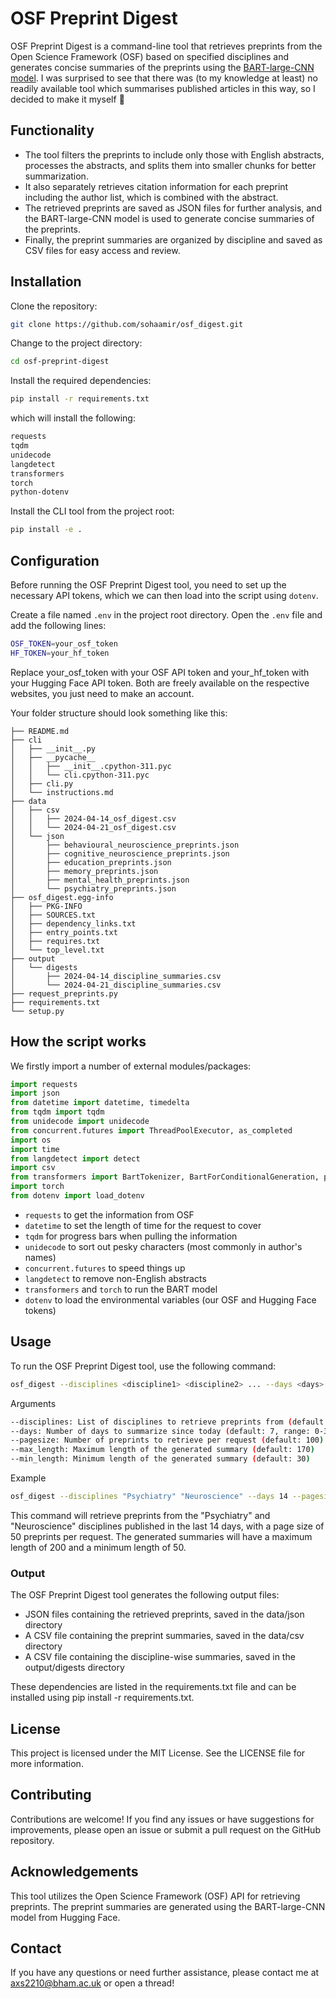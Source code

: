 # OSF Preprint Digest
OSF Preprint Digest is a command-line tool that retrieves preprints from the Open Science Framework (OSF) based on specified disciplines and generates concise summaries of the preprints using the [BART-large-CNN model](https://huggingface.co/facebook/bart-large-cnn). I was surprised to see that there was (to my knowledge at least) no readily available tool which summarises published articles in this way, so I decided to make it myself 🙂

## Functionality
- The tool filters the preprints to include only those with English abstracts, processes the abstracts, and splits them into smaller chunks for better summarization.
- It also separately retrieves citation information for each preprint including the author list, which is combined with the abstract.
- The retrieved preprints are saved as JSON files for further analysis, and the BART-large-CNN model is used to generate concise summaries of the preprints.
- Finally, the preprint summaries are organized by discipline and saved as CSV files for easy access and review.

## Installation
Clone the repository:
```bash
git clone https://github.com/sohaamir/osf_digest.git
```

Change to the project directory:
```bash
cd osf-preprint-digest
```

Install the required dependencies:
```bash
pip install -r requirements.txt
```

which will install the following:

```bash
requests
tqdm
unidecode
langdetect
transformers
torch
python-dotenv
```

Install the CLI tool from the project root:
```bash
pip install -e .
```

## Configuration
Before running the OSF Preprint Digest tool, you need to set up the necessary API tokens, which we can then load into the script using `dotenv`.

Create a file named `.env` in the project root directory.
Open the `.env` file and add the following lines:

```bash
OSF_TOKEN=your_osf_token
HF_TOKEN=your_hf_token
```

Replace your_osf_token with your OSF API token and your_hf_token with your Hugging Face API token. Both are freely available on the respective websites, you just need to make an account.

Your folder structure should look something like this:

```
├── README.md
├── cli
│   ├── __init__.py
│   ├── __pycache__
│   │   ├── __init__.cpython-311.pyc
│   │   └── cli.cpython-311.pyc
│   ├── cli.py
│   └── instructions.md
├── data
│   ├── csv
│   │   ├── 2024-04-14_osf_digest.csv
│   │   └── 2024-04-21_osf_digest.csv
│   └── json
│       ├── behavioural_neuroscience_preprints.json
│       ├── cognitive_neuroscience_preprints.json
│       ├── education_preprints.json
│       ├── memory_preprints.json
│       ├── mental_health_preprints.json
│       └── psychiatry_preprints.json
├── osf_digest.egg-info
│   ├── PKG-INFO
│   ├── SOURCES.txt
│   ├── dependency_links.txt
│   ├── entry_points.txt
│   ├── requires.txt
│   └── top_level.txt
├── output
│   └── digests
│       ├── 2024-04-14_discipline_summaries.csv
│       └── 2024-04-21_discipline_summaries.csv
├── request_preprints.py
├── requirements.txt
└── setup.py
```

## How the script works

We firstly import a number of external modules/packages:

```python
import requests
import json
from datetime import datetime, timedelta
from tqdm import tqdm
from unidecode import unidecode
from concurrent.futures import ThreadPoolExecutor, as_completed
import os
import time
from langdetect import detect
import csv
from transformers import BartTokenizer, BartForConditionalGeneration, pipeline
import torch
from dotenv import load_dotenv
```

- `requests` to get the information from OSF
- `datetime` to set the length of time for the request to cover
- `tqdm` for progress bars when pulling the information
- `unidecode` to sort out pesky characters (most commonly in author's names)
- `concurrent.futures` to speed things up
- `langdetect` to remove non-English abstracts
- `transformers` and `torch` to run the BART model
- `dotenv` to load the environmental variables (our OSF and Hugging Face tokens)

## Usage
To run the OSF Preprint Digest tool, use the following command:

```bash
osf_digest --disciplines <discipline1> <discipline2> ... --days <days> --pagesize <pagesize> --max_length <max_length> --min_length <min_length>
```

Arguments
```bash
--disciplines: List of disciplines to retrieve preprints from (default: ['Psychiatry'])
--days: Number of days to summarize since today (default: 7, range: 0-365)
--pagesize: Number of preprints to retrieve per request (default: 100)
--max_length: Maximum length of the generated summary (default: 170)
--min_length: Minimum length of the generated summary (default: 30)
```

Example
```bash
osf_digest --disciplines "Psychiatry" "Neuroscience" --days 14 --pagesize 50 --max_length 200 --min_length 50
```
This command will retrieve preprints from the "Psychiatry" and "Neuroscience" disciplines published in the last 14 days, with a page size of 50 preprints per request. The generated summaries will have a maximum length of 200 and a minimum length of 50.

### Output
The OSF Preprint Digest tool generates the following output files:

- JSON files containing the retrieved preprints, saved in the data/json directory
- A CSV file containing the preprint summaries, saved in the data/csv directory
- A CSV file containing the discipline-wise summaries, saved in the output/digests directory

These dependencies are listed in the requirements.txt file and can be installed using pip install -r requirements.txt.

## License
This project is licensed under the MIT License. See the LICENSE file for more information.

## Contributing
Contributions are welcome! If you find any issues or have suggestions for improvements, please open an issue or submit a pull request on the GitHub repository.

## Acknowledgements
This tool utilizes the Open Science Framework (OSF) API for retrieving preprints.
The preprint summaries are generated using the BART-large-CNN model from Hugging Face.

## Contact
If you have any questions or need further assistance, please contact me at axs2210@bham.ac.uk or open a thread!
